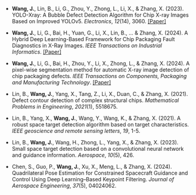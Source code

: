 - **Wang, J.**, Lin, B., Li, G., Zhou, Y., Zhong, L., Li, X., & Zhang, X. (2023). YOLO-Xray: A Bubble Defect Detection Algorithm for Chip X-ray Images Based on Improved YOLOv5. *Electronics*, *12*(14), 3060.  [[Paper]](https://www.mdpi.com/2079-9292/12/14/3060)

- **Wang, J.**, Li, G., Bai, H., Yuan, G., Li, X., Lin, B., ... & Zhang, X. (2024). A Hybrid Deep Learning-Based Framework for Chip Packaging Fault Diagnostics in X-Ray Images. *IEEE Transactions on Industrial Informatics*. [[Paper]](https://ieeexplore.ieee.org/abstract/document/10539348)

- **Wang, J.**, Li, G., Bai, H., Zhou, Y., Li, X., Zhong, L., & Zhang, X. (2024). A pixel-wise segmentation method for automatic X-ray image detection of chip packaging defects. *IEEE Transactions on Components, Packaging and Manufacturing Technology*. [[Paper]](https://ieeexplore.ieee.org/abstract/document/10599315)

- Lin, B., **Wang, J.**, Yang, X., Tang, Z., Li, X., Duan, C., & Zhang, X. (2021). Defect contour detection of complex structural chips. *Mathematical Problems in Engineering*, *2021*(1), 5518675.

- Lin, B., Yang, X., **Wang, J.**, Wang, Y., Wang, K., & Zhang, X. (2021). A robust space target detection algorithm based on target characteristics. *IEEE geoscience and remote sensing letters*, *19*, 1-5.

- Lin, B., **Wang, J.**, Wang, H., Zhong, L., Yang, X., & Zhang, X. (2023). Small space target detection based on a convolutional neural network and guidance information. *Aerospace*, *10*(5), 426.

- Chen, S., Guo, P., **Wang, J.**, Xu, X., Meng, L., & Zhang, X. (2024). Quadrilateral Pose Estimation for Constrained Spacecraft Guidance and Control Using Deep Learning–Based Keypoint Filtering. *Journal of Aerospace Engineering*, *37*(5), 04024062.

  

